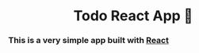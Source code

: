 <h1 align="center">Todo React App  📝</h1>  
<h3 align="left">
 This is a very simple app built with  <a href="https://reactjs.org/">React</a> 
</h3>


